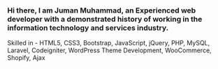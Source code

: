 ### Hi there, I am Juman Muhammad, an Experienced web developer with a demonstrated history of working in the information technology and services industry.
Skilled in - HTML5, CSS3, Bootstrap, JavaScript, jQuery, PHP, MySQL, Laravel, Codeigniter, WordPress Theme Development, WooCommerce, Shopify, Ajax

<!--
**juman050/juman050** is a ✨ _special_ ✨ repository because its `README.md` (this file) appears on your GitHub profile.

Here are some ideas to get you started:

- 🔭 I’m currently working on ...
- 🌱 I’m currently learning ...
- 👯 I’m looking to collaborate on ...
- 🤔 I’m looking for help with ...
- 💬 Ask me about ...
- 📫 How to reach me: ...
- 😄 Pronouns: ...
- ⚡ Fun fact: ...
-->
